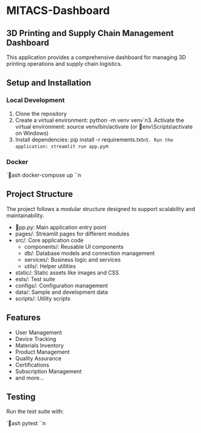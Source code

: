 # MITACS-Dashboard

## 3D Printing and Supply Chain Management Dashboard

This application provides a comprehensive dashboard for managing 3D printing operations and supply chain logistics.

## Setup and Installation

### Local Development

1. Clone the repository
2. Create a virtual environment: python -m venv venv`n3. Activate the virtual environment: source venv/bin/activate (or env\\Scripts\\activate on Windows)
4. Install dependencies: pip install -r requirements.txt`n5. Run the application: streamlit run app.py`n
### Docker

`ash
docker-compose up
``n
## Project Structure

The project follows a modular structure designed to support scalability and maintainability.

- pp.py: Main application entry point
- pages/: Streamlit pages for different modules
- src/: Core application code
  - components/: Reusable UI components
  - db/: Database models and connection management
  - services/: Business logic and services
  - utils/: Helper utilities
- static/: Static assets like images and CSS
- 	ests/: Test suite
- configs/: Configuration management
- data/: Sample and development data
- scripts/: Utility scripts

## Features

- User Management
- Device Tracking
- Materials Inventory
- Product Management
- Quality Assurance
- Certifications
- Subscription Management
- and more...

## Testing

Run the test suite with:

`ash
pytest
``n
